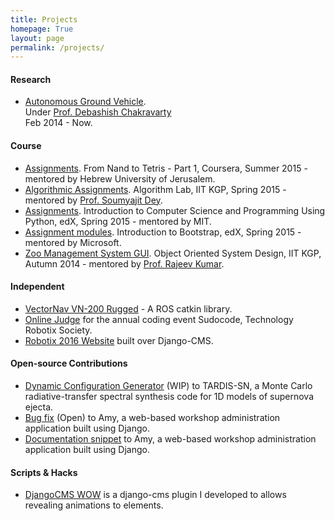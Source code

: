 ```yaml
---
title: Projects
homepage: True
layout: page
permalink: /projects/
---
```


#### Research

   * [Autonomous Ground Vehicle](/AGV/).  
     Under [Prof. Debashish Chakravarty](http://www.iitkgp.ac.in/fac-profiles/showprofile.php?empcode=bUmVT)  
     Feb 2014 - Now.

#### Course

   * [Assignments](https://github.com/narayanaditya95/mooc/tree/master/coursera/nand2tetris1).
     From Nand to Tetris - Part 1, Coursera, Summer 2015 - mentored by Hebrew University of Jerusalem.
   * [Algorithmic Assignments](https://github.com/narayanaditya95/CS29003).
     Algorithm Lab, IIT KGP, Spring 2015 - mentored by [Prof. Soumyajit Dey](http://cse.iitkgp.ac.in/~soumya/).
   * [Assignments](https://github.com/narayanaditya95/mooc/tree/master/edx/MITx-6.00.1x).
     Introduction to Computer Science and Programming Using Python, edX, Spring 2015 - mentored by MIT.
   * [Assignment modules](https://github.com/narayanaditya95/mooc/tree/master/edx/Microsoft-DEV203x).
     Introduction to Bootstrap, edX, Spring 2015 - mentored by Microsoft.
   * [Zoo Management System GUI](https://github.com/narayanaditya95/zooManagementAssignment).
     Object Oriented System Design, IIT KGP, Autumn 2014 - mentored by [Prof. Rajeev Kumar](http://cse.iitkgp.ac.in/~rkumar/).

#### Independent

   * [VectorNav VN-200 Rugged](https://github.com/narayanaditya95/vn200) - A ROS catkin library.
   * [Online Judge](/sudocode/) for the annual coding event Sudocode, Technology Robotix Society.
   * [Robotix 2016 Website](https://github.com/Robotix/robo_web) built over Django-CMS.

#### Open-source Contributions
   
   * [Dynamic Configuration Generator](https://github.com/tardis-sn/tardis/pull/268) (WIP) to TARDIS-SN, a Monte Carlo radiative-transfer spectral synthesis code for 1D models of supernova ejecta.
   * [Bug fix](https://github.com/swcarpentry/amy/pull/238) (Open) to Amy, a web-based workshop administration application built using Django.
   * [Documentation snippet](https://github.com/swcarpentry/amy/pull/219) to Amy, a web-based workshop administration application built using Django.

#### Scripts & Hacks

   * [DjangoCMS WOW](/blog/2015/05/02/DjangoCMS_WOW/) is a django-cms plugin I developed to allows revealing animations to elements.